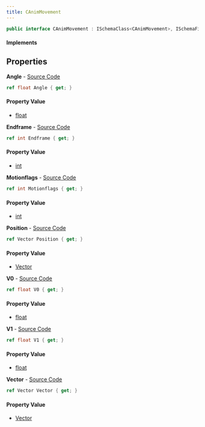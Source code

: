 ```yaml
---
title: CAnimMovement
---
```


```csharp
public interface CAnimMovement : ISchemaClass<CAnimMovement>, ISchemaField, ISchemaClass, INativeHandle
```

#### Implements

## Properties

**Angle** - [Source Code](https://github.com/swiftly-solution/swiftlys2/blob/main/managed/src/SwiftlyS2.Generated/Schemas/Interfaces/CAnimMovement.cs#L24)

```csharp
ref float Angle { get; }
```

#### Property Value

- [float](https://learn.microsoft.com/dotnet/api/system.single)

**Endframe** - [Source Code](https://github.com/swiftly-solution/swiftlys2/blob/main/managed/src/SwiftlyS2.Generated/Schemas/Interfaces/CAnimMovement.cs#L16)

```csharp
ref int Endframe { get; }
```

#### Property Value

- [int](https://learn.microsoft.com/dotnet/api/system.int32)

**Motionflags** - [Source Code](https://github.com/swiftly-solution/swiftlys2/blob/main/managed/src/SwiftlyS2.Generated/Schemas/Interfaces/CAnimMovement.cs#L18)

```csharp
ref int Motionflags { get; }
```

#### Property Value

- [int](https://learn.microsoft.com/dotnet/api/system.int32)

**Position** - [Source Code](https://github.com/swiftly-solution/swiftlys2/blob/main/managed/src/SwiftlyS2.Generated/Schemas/Interfaces/CAnimMovement.cs#L28)

```csharp
ref Vector Position { get; }
```

#### Property Value

- [Vector](/docs/api/shared/natives/vector)

**V0** - [Source Code](https://github.com/swiftly-solution/swiftlys2/blob/main/managed/src/SwiftlyS2.Generated/Schemas/Interfaces/CAnimMovement.cs#L20)

```csharp
ref float V0 { get; }
```

#### Property Value

- [float](https://learn.microsoft.com/dotnet/api/system.single)

**V1** - [Source Code](https://github.com/swiftly-solution/swiftlys2/blob/main/managed/src/SwiftlyS2.Generated/Schemas/Interfaces/CAnimMovement.cs#L22)

```csharp
ref float V1 { get; }
```

#### Property Value

- [float](https://learn.microsoft.com/dotnet/api/system.single)

**Vector** - [Source Code](https://github.com/swiftly-solution/swiftlys2/blob/main/managed/src/SwiftlyS2.Generated/Schemas/Interfaces/CAnimMovement.cs#L26)

```csharp
ref Vector Vector { get; }
```

#### Property Value

- [Vector](/docs/api/shared/natives/vector)

